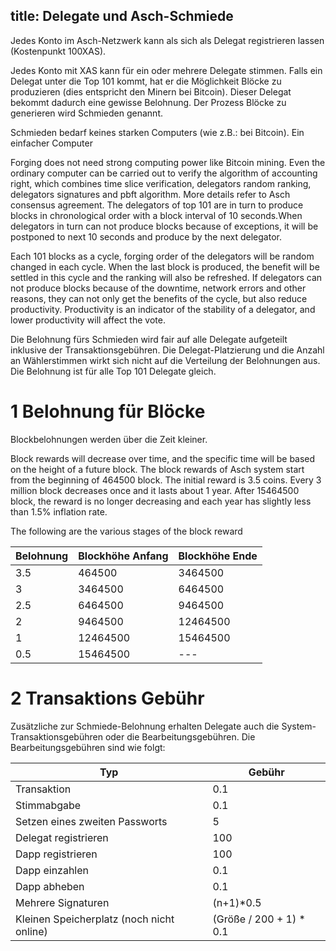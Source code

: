 title: Delegate und Asch-Schmiede
---

Jedes Konto im Asch-Netzwerk kann als sich als Delegat registrieren lassen (Kostenpunkt 100XAS).


Jedes Konto mit XAS kann für ein oder mehrere Delegate stimmen. Falls ein Delegat unter die Top 101 kommt, hat er die Möglichkeit Blöcke zu produzieren (dies entspricht den Minern bei Bitcoin). Dieser Delegat bekommt dadurch eine gewisse Belohnung. Der Prozess Blöcke zu generieren wird Schmieden genannt.

Schmieden bedarf keines starken Computers (wie z.B.: bei Bitcoin). Ein einfacher Computer

Forging does not need strong computing power like Bitcoin mining. Even the ordinary computer
can be carried out to verify the algorithm of accounting right, which combines time slice
verification, delegators random ranking, delegators signatures and pbft algorithm. More
details refer to Asch consensus agreement. The delegators of top 101 are in turn to produce
blocks in chronological order with a block interval of 10 seconds.When delegators in turn can
not produce blocks because of exceptions, it will  be postponed to next 10 seconds and produce
by the next delegator.

Each 101 blocks as a cycle, forging order of the delegators will be random changed  in each cycle. When the last block is produced, the benefit will be settled in this cycle and the ranking will also be refreshed. If delegators can not produce blocks because of the downtime, network errors and other reasons, they can not only get the benefits of the cycle, but also reduce productivity. Productivity is an indicator of the stability of a delegator, and lower productivity will  affect the vote.


Die Belohnung fürs Schmieden wird fair auf alle Delegate aufgeteilt inklusive der Transaktionsgebühren. Die Delegat-Platzierung und die Anzahl an Wählerstimmen wirkt sich nicht auf die Verteilung der Belohnungen aus. Die Belohnung ist für alle Top 101 Delegate gleich.


# 1 Belohnung für Blöcke

Blockbelohnungen werden über die Zeit kleiner.

Block rewards will decrease over time, and the specific time will be based on the height of a future block. The block rewards of Asch system  start from the beginning of 464500 block. The initial reward is 3.5 coins. Every 3 million block decreases once and it lasts about 1 year.
After 15464500 block, the reward is no longer decreasing and each year has slightly less than 1.5% inflation rate.

The following are the various stages of the block reward

|Belohnung|Blockhöhe Anfang|Blockhöhe Ende|
|-----|------|-------|
|3.5|464500|3464500|
|3|3464500|6464500|
|2.5|6464500|9464500|
|2|9464500|12464500|
|1|12464500|15464500|
|0.5|15464500|---|

# 2 Transaktions Gebühr

Zusätzliche zur Schmiede-Belohnung erhalten Delegate auch die System-Transaktionsgebühren oder die Bearbeitungsgebühren. Die Bearbeitungsgebühren sind wie folgt:

|Typ|Gebühr|
|----|---|
|Transaktion|0.1|
|Stimmabgabe|0.1|
|Setzen eines zweiten Passworts|5|
|Delegat registrieren|100|
|Dapp registrieren|100|
|Dapp einzahlen|0.1|
|Dapp abheben|0.1|
|Mehrere Signaturen|(n+1)*0.5|
|Kleinen Speicherplatz (noch nicht online)|(Größe / 200 + 1) * 0.1|